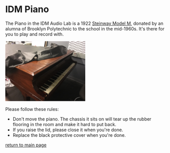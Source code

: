 # IDM Piano

The Piano in the IDM Audio Lab is a 1922 [Steinway Model M](https://www.steinway.com/pianos/steinway/grand/model-m), donated by an alumna of Brooklyn Polytechnic to the school in the mid-1960s. It's there for you to play and record with.

<img src = "./img/piano.jpg" width="50%" title="Piano" alt="Piano">

Please follow these rules:
- Don't move the piano. The chassis it sits on will tear up the rubber flooring in the room and make it hard to put back.
- If you raise the lid, please close it when you're done.
- Replace the black protective cover when you're done.

[return to main page](./index.md)
